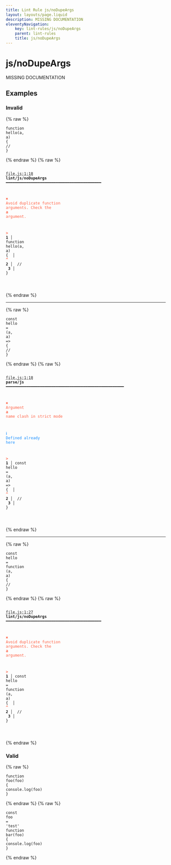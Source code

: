 ```yaml
---
title: Lint Rule js/noDupeArgs
layout: layouts/page.liquid
description: MISSING DOCUMENTATION
eleventyNavigation:
	key: lint-rules/js/noDupeArgs
	parent: lint-rules
	title: js/noDupeArgs
---
```


# js/noDupeArgs

MISSING DOCUMENTATION

<!-- EVERYTHING BELOW IS AUTOGENERATED. SEE SCRIPTS FOLDER FOR UPDATE SCRIPTS hash(84c47017aa767f49e1f33a45e87eab12e0d074b9) -->

## Examples
### Invalid
{% raw %}<pre class="language-text"><code class="language-text"><span class="token keyword">function</span> <span class="token variable">hello</span><span class="token punctuation">(</span><span class="token variable">a</span><span class="token punctuation">,</span> <span class="token variable">a</span><span class="token punctuation">)</span> <span class="token punctuation">{</span>
	<span class="token comment">//</span>
<span class="token punctuation">}</span></code></pre>{% endraw %}
{% raw %}<pre class="language-text"><code class="language-text">
 <span style="text-decoration-style: dashed; text-decoration-line: underline;">file.js:1:18</span> <strong>lint/js/noDupeArgs</strong> ━━━━━━━━━━━━━━━━━━━━━━━━━━━━━━━━━━━━━━━━━━

  <strong><span style="color: Tomato;">✖ </span></strong><span style="color: Tomato;">Avoid duplicate function arguments. Check the </span><span style="color: Tomato;"><strong>a</strong></span><span style="color: Tomato;"> argument.</span>

  <strong><span style="color: Tomato;">&gt;</span></strong><strong> 1</strong><strong> │ </strong><span class="token keyword">function</span> <span class="token variable">hello</span><span class="token punctuation">(</span><span class="token variable">a</span><span class="token punctuation">,</span> <span class="token variable">a</span><span class="token punctuation">)</span> <span class="token punctuation">{</span>
     <strong> │ </strong>                  <span style="color: Tomato;"><strong>^</strong></span>
  <strong>  2</strong><strong> │ </strong>  <span class="token comment">//</span>
  <strong>  3</strong><strong> │ </strong><span class="token punctuation">}</span>

</code></pre>{% endraw %}

---------------

{% raw %}<pre class="language-text"><code class="language-text"><span class="token keyword">const</span> <span class="token variable">hello</span> <span class="token operator">=</span> <span class="token punctuation">(</span><span class="token variable">a</span><span class="token punctuation">,</span> <span class="token variable">a</span><span class="token punctuation">)</span> <span class="token operator">=&gt;</span> <span class="token punctuation">{</span>
	<span class="token comment">//</span>
<span class="token punctuation">}</span></code></pre>{% endraw %}
{% raw %}<pre class="language-text"><code class="language-text">
 <span style="text-decoration-style: dashed; text-decoration-line: underline;">file.js:1:18</span> <strong>parse/js</strong> ━━━━━━━━━━━━━━━━━━━━━━━━━━━━━━━━━━━━━━━━━━━━━━━━━━━━

  <strong><span style="color: Tomato;">✖ </span></strong><span style="color: Tomato;">Argument </span><span style="color: Tomato;"><strong>a</strong></span><span style="color: Tomato;"> name clash in strict mode</span>

  <strong><span style="color: DodgerBlue;">ℹ </span></strong><span style="color: DodgerBlue;">Defined already here</span>

  <strong><span style="color: Tomato;">&gt;</span></strong><strong> 1</strong><strong> │ </strong><span class="token keyword">const</span> <span class="token variable">hello</span> <span class="token operator">=</span> <span class="token punctuation">(</span><span class="token variable">a</span><span class="token punctuation">,</span> <span class="token variable">a</span><span class="token punctuation">)</span> <span class="token operator">=&gt;</span> <span class="token punctuation">{</span>
     <strong> │ </strong>                  <span style="color: Tomato;"><strong>^</strong></span>
  <strong>  2</strong><strong> │ </strong>  <span class="token comment">//</span>
  <strong>  3</strong><strong> │ </strong><span class="token punctuation">}</span>

</code></pre>{% endraw %}

---------------

{% raw %}<pre class="language-text"><code class="language-text"><span class="token keyword">const</span> <span class="token variable">hello</span> <span class="token operator">=</span> <span class="token keyword">function</span> <span class="token punctuation">(</span><span class="token variable">a</span><span class="token punctuation">,</span> <span class="token variable">a</span><span class="token punctuation">)</span> <span class="token punctuation">{</span>
	<span class="token comment">//</span>
<span class="token punctuation">}</span></code></pre>{% endraw %}
{% raw %}<pre class="language-text"><code class="language-text">
 <span style="text-decoration-style: dashed; text-decoration-line: underline;">file.js:1:27</span> <strong>lint/js/noDupeArgs</strong> ━━━━━━━━━━━━━━━━━━━━━━━━━━━━━━━━━━━━━━━━━━

  <strong><span style="color: Tomato;">✖ </span></strong><span style="color: Tomato;">Avoid duplicate function arguments. Check the </span><span style="color: Tomato;"><strong>a</strong></span><span style="color: Tomato;"> argument.</span>

  <strong><span style="color: Tomato;">&gt;</span></strong><strong> 1</strong><strong> │ </strong><span class="token keyword">const</span> <span class="token variable">hello</span> <span class="token operator">=</span> <span class="token keyword">function</span> <span class="token punctuation">(</span><span class="token variable">a</span><span class="token punctuation">,</span> <span class="token variable">a</span><span class="token punctuation">)</span> <span class="token punctuation">{</span>
     <strong> │ </strong>                           <span style="color: Tomato;"><strong>^</strong></span>
  <strong>  2</strong><strong> │ </strong>  <span class="token comment">//</span>
  <strong>  3</strong><strong> │ </strong><span class="token punctuation">}</span>

</code></pre>{% endraw %}
### Valid
{% raw %}<pre class="language-text"><code class="language-text"><span class="token keyword">function</span> <span class="token variable">foo</span><span class="token punctuation">(</span><span class="token variable">foo</span><span class="token punctuation">)</span> <span class="token punctuation">{</span>
	<span class="token variable">console</span><span class="token punctuation">.</span><span class="token variable">log</span><span class="token punctuation">(</span><span class="token variable">foo</span><span class="token punctuation">)</span>
<span class="token punctuation">}</span></code></pre>{% endraw %}
{% raw %}<pre class="language-text"><code class="language-text"><span class="token keyword">const</span> <span class="token variable">foo</span> <span class="token operator">=</span> <span class="token string">&apos;test&apos;</span>
<span class="token keyword">function</span> <span class="token variable">bar</span><span class="token punctuation">(</span><span class="token variable">foo</span><span class="token punctuation">)</span> <span class="token punctuation">{</span>
	<span class="token variable">console</span><span class="token punctuation">.</span><span class="token variable">log</span><span class="token punctuation">(</span><span class="token variable">foo</span><span class="token punctuation">)</span>
<span class="token punctuation">}</span></code></pre>{% endraw %}
